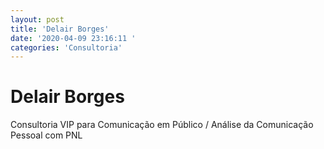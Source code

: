 ```yaml
---
layout: post
title: 'Delair Borges'
date: '2020-04-09 23:16:11 '
categories: 'Consultoria'
---
```


# Delair Borges

Consultoria VIP para Comunicação em Público / Análise da Comunicação Pessoal com PNL 
